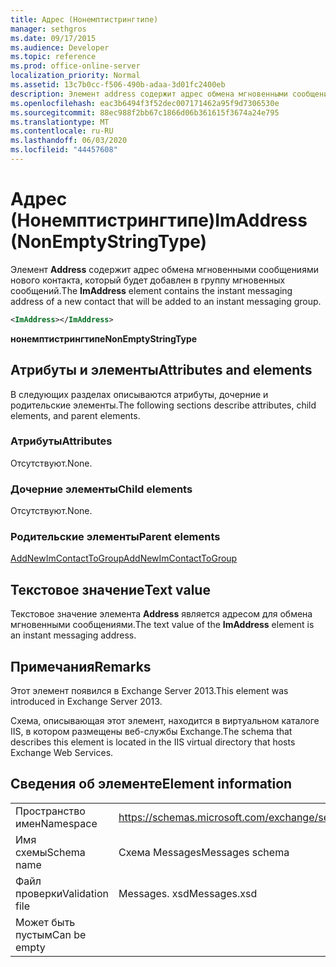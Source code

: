 ```yaml
---
title: Адрес (Нонемптистрингтипе)
manager: sethgros
ms.date: 09/17/2015
ms.audience: Developer
ms.topic: reference
ms.prod: office-online-server
localization_priority: Normal
ms.assetid: 13c7b0cc-f506-490b-adaa-3d01fc2400eb
description: Элемент address содержит адрес обмена мгновенными сообщениями нового контакта, который будет добавлен в группу мгновенных сообщений.
ms.openlocfilehash: eac3b6494f3f52dec007171462a95f9d7306530e
ms.sourcegitcommit: 88ec988f2bb67c1866d06b361615f3674a24e795
ms.translationtype: MT
ms.contentlocale: ru-RU
ms.lasthandoff: 06/03/2020
ms.locfileid: "44457608"
---
```

# <a name="imaddress-nonemptystringtype"></a><span data-ttu-id="4aa59-103">Адрес (Нонемптистрингтипе)</span><span class="sxs-lookup"><span data-stu-id="4aa59-103">ImAddress (NonEmptyStringType)</span></span>

<span data-ttu-id="4aa59-104">Элемент **Address** содержит адрес обмена мгновенными сообщениями нового контакта, который будет добавлен в группу мгновенных сообщений.</span><span class="sxs-lookup"><span data-stu-id="4aa59-104">The **ImAddress** element contains the instant messaging address of a new contact that will be added to an instant messaging group.</span></span> 
  
```XML
<ImAddress></ImAddress>
```

 <span data-ttu-id="4aa59-105">**нонемптистрингтипе**</span><span class="sxs-lookup"><span data-stu-id="4aa59-105">**NonEmptyStringType**</span></span>
## <a name="attributes-and-elements"></a><span data-ttu-id="4aa59-106">Атрибуты и элементы</span><span class="sxs-lookup"><span data-stu-id="4aa59-106">Attributes and elements</span></span>

<span data-ttu-id="4aa59-107">В следующих разделах описываются атрибуты, дочерние и родительские элементы.</span><span class="sxs-lookup"><span data-stu-id="4aa59-107">The following sections describe attributes, child elements, and parent elements.</span></span>
  
### <a name="attributes"></a><span data-ttu-id="4aa59-108">Атрибуты</span><span class="sxs-lookup"><span data-stu-id="4aa59-108">Attributes</span></span>

<span data-ttu-id="4aa59-109">Отсутствуют.</span><span class="sxs-lookup"><span data-stu-id="4aa59-109">None.</span></span>
  
### <a name="child-elements"></a><span data-ttu-id="4aa59-110">Дочерние элементы</span><span class="sxs-lookup"><span data-stu-id="4aa59-110">Child elements</span></span>

<span data-ttu-id="4aa59-111">Отсутствуют.</span><span class="sxs-lookup"><span data-stu-id="4aa59-111">None.</span></span>
  
### <a name="parent-elements"></a><span data-ttu-id="4aa59-112">Родительские элементы</span><span class="sxs-lookup"><span data-stu-id="4aa59-112">Parent elements</span></span>

[<span data-ttu-id="4aa59-113">AddNewImContactToGroup</span><span class="sxs-lookup"><span data-stu-id="4aa59-113">AddNewImContactToGroup</span></span>](addnewimcontacttogroup.md)
  
## <a name="text-value"></a><span data-ttu-id="4aa59-114">Текстовое значение</span><span class="sxs-lookup"><span data-stu-id="4aa59-114">Text value</span></span>

<span data-ttu-id="4aa59-115">Текстовое значение элемента **Address** является адресом для обмена мгновенными сообщениями.</span><span class="sxs-lookup"><span data-stu-id="4aa59-115">The text value of the **ImAddress** element is an instant messaging address.</span></span> 
  
## <a name="remarks"></a><span data-ttu-id="4aa59-116">Примечания</span><span class="sxs-lookup"><span data-stu-id="4aa59-116">Remarks</span></span>

<span data-ttu-id="4aa59-117">Этот элемент появился в Exchange Server 2013.</span><span class="sxs-lookup"><span data-stu-id="4aa59-117">This element was introduced in Exchange Server 2013.</span></span>
  
<span data-ttu-id="4aa59-118">Схема, описывающая этот элемент, находится в виртуальном каталоге IIS, в котором размещены веб-службы Exchange.</span><span class="sxs-lookup"><span data-stu-id="4aa59-118">The schema that describes this element is located in the IIS virtual directory that hosts Exchange Web Services.</span></span>
  
## <a name="element-information"></a><span data-ttu-id="4aa59-119">Сведения об элементе</span><span class="sxs-lookup"><span data-stu-id="4aa59-119">Element information</span></span>

|||
|:-----|:-----|
|<span data-ttu-id="4aa59-120">Пространство имен</span><span class="sxs-lookup"><span data-stu-id="4aa59-120">Namespace</span></span>  <br/> |https://schemas.microsoft.com/exchange/services/2006/messages  <br/> |
|<span data-ttu-id="4aa59-121">Имя схемы</span><span class="sxs-lookup"><span data-stu-id="4aa59-121">Schema name</span></span>  <br/> |<span data-ttu-id="4aa59-122">Схема Messages</span><span class="sxs-lookup"><span data-stu-id="4aa59-122">Messages schema</span></span>  <br/> |
|<span data-ttu-id="4aa59-123">Файл проверки</span><span class="sxs-lookup"><span data-stu-id="4aa59-123">Validation file</span></span>  <br/> |<span data-ttu-id="4aa59-124">Messages. xsd</span><span class="sxs-lookup"><span data-stu-id="4aa59-124">Messages.xsd</span></span>  <br/> |
|<span data-ttu-id="4aa59-125">Может быть пустым</span><span class="sxs-lookup"><span data-stu-id="4aa59-125">Can be empty</span></span>  <br/> ||
   

